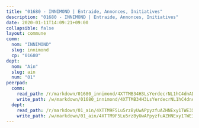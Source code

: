 ```yaml
---
title: "01680 - INNIMOND | Entraide, Annonces, Initiatives"
description: "01680 - INNIMOND | Entraide, Annonces, Initiatives"
date: 2020-01-11T14:09:21+09:00
collapsible: false
layout: commune
comm:
  nom: "INNIMOND"
  slug: innimond
  cp: "01680"
dept:
  nom: "Ain"
  slug: ain
  num: "01"
peerpad:
  comm:
    read_path: /r/markdown/01680_innimond/4XTTMB34H3LsYerdecrNL1hC4dnADF1gQKfz1aLhs53aE3UQ7
    write_path: /w/markdown/01680_innimond/4XTTMB34H3LsYerdecrNL1hC4dnADF1gQKfz1aLhs53aE3UQ7-K3TgUqEizf7Tv5SujgHtQZneXhiTA2bYFpKJVjpB2Y5xjA1sxhhUBTQmgp4LuZy4yJ5c5DxsNqqGyK59YPJcPsCvRCMAyHZWAW8xz79aVzPB3Bzu5uBzKfM1FFfqYqpECa1czKXV
  dept:
    read_path: /r/markdown/01_ain/4XTTM9F5Lu5rzByUwAPpyzfuAZHNExy1TWE3X3wiTrPFfiAJr
    write_path: /w/markdown/01_ain/4XTTM9F5Lu5rzByUwAPpyzfuAZHNExy1TWE3X3wiTrPFfiAJr-K3TgUnxzeFoJA4CB58vXNvKXURJneTNZHUsypAQGicGiZu7AS2sPbjspGpj7s3MmMv58YhkLaSUMQMHaiKAfoMv6wF36Urxbqqh8MmnXpnKkbVhnAishABEkMRAiyAt8GGJ1Jer2
---
```


